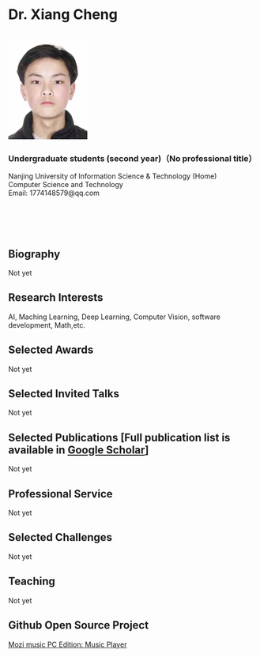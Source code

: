 <body>
	<div id="body">
		<div style="margin-top:25px">
			<div style="height: 460px;">
				<div width="670px">
					<div>
						<h1>Dr. Xiang Cheng &nbsp; </h1><h1></h1>
					</div>                       
					<img src="doc/Handsome guy photos.jpg" border="0" width="160"><br>
					<h3>Undergraduate students (second year)（No professional title） </h3> 
					<p>
						Nanjing University of Information Science & Technology (Home)<br>
						Computer Science and Technology<br>
						Email: 1774148579@qq.com <br>              
					</p>
				</div>
			</div>
			<div>
				<h2>Biography</h2>
					<p>Not yet</p>
				<h2>Research Interests</h2>
					<p>AI, Maching Learning, Deep Learning, Computer Vision, software development, Math,etc.</p>
				<h2>Selected Awards</h2>
					<p>Not yet</p>
				<h2>Selected Invited Talks</h2>
					<p>Not yet</p>
				<h2>Selected Publications [Full publication list is available in <a href="">Google Scholar</a>]</h2>
					<p>Not yet</p>
				<h2>Professional Service</h2>
					<p>Not yet</p>
				<h2>Selected Challenges</h2>
					<p>Not yet</p>
				<h2>Teaching</h2>
					<p>Not yet</p>
				<h2>Github Open Source Project</h2>
					<p><a href="//github.com/Super-Badmen-Viper/MoZhiMusicPlayer">Mozi music PC Edition: Music Player</a></p>
			</div>
		</div>
	</div>
</body>
